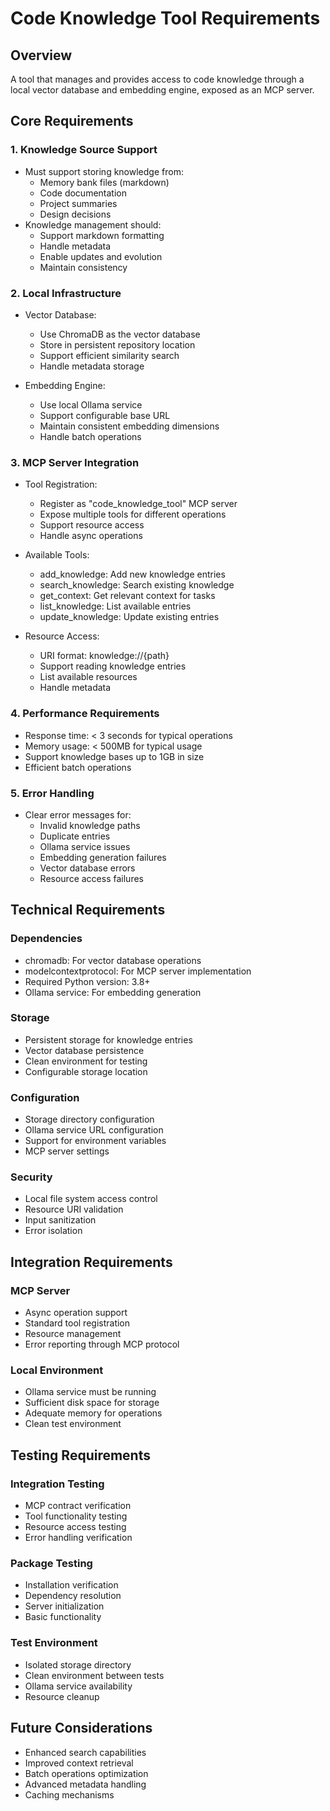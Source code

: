 # Code Knowledge Tool Requirements

## Overview
A tool that manages and provides access to code knowledge through a local vector database and embedding engine, exposed as an MCP server.

## Core Requirements

### 1. Knowledge Source Support
- Must support storing knowledge from:
  - Memory bank files (markdown)
  - Code documentation
  - Project summaries
  - Design decisions
- Knowledge management should:
  - Support markdown formatting
  - Handle metadata
  - Enable updates and evolution
  - Maintain consistency

### 2. Local Infrastructure
- Vector Database:
  - Use ChromaDB as the vector database
  - Store in persistent repository location
  - Support efficient similarity search
  - Handle metadata storage
  
- Embedding Engine:
  - Use local Ollama service
  - Support configurable base URL
  - Maintain consistent embedding dimensions
  - Handle batch operations

### 3. MCP Server Integration
- Tool Registration:
  - Register as "code_knowledge_tool" MCP server
  - Expose multiple tools for different operations
  - Support resource access
  - Handle async operations

- Available Tools:
  - add_knowledge: Add new knowledge entries
  - search_knowledge: Search existing knowledge
  - get_context: Get relevant context for tasks
  - list_knowledge: List available entries
  - update_knowledge: Update existing entries

- Resource Access:
  - URI format: knowledge://{path}
  - Support reading knowledge entries
  - List available resources
  - Handle metadata

### 4. Performance Requirements
- Response time: < 3 seconds for typical operations
- Memory usage: < 500MB for typical usage
- Support knowledge bases up to 1GB in size
- Efficient batch operations

### 5. Error Handling
- Clear error messages for:
  - Invalid knowledge paths
  - Duplicate entries
  - Ollama service issues
  - Embedding generation failures
  - Vector database errors
  - Resource access failures

## Technical Requirements

### Dependencies
- chromadb: For vector database operations
- modelcontextprotocol: For MCP server implementation
- Required Python version: 3.8+
- Ollama service: For embedding generation

### Storage
- Persistent storage for knowledge entries
- Vector database persistence
- Clean environment for testing
- Configurable storage location

### Configuration
- Storage directory configuration
- Ollama service URL configuration
- Support for environment variables
- MCP server settings

### Security
- Local file system access control
- Resource URI validation
- Input sanitization
- Error isolation

## Integration Requirements

### MCP Server
- Async operation support
- Standard tool registration
- Resource management
- Error reporting through MCP protocol

### Local Environment
- Ollama service must be running
- Sufficient disk space for storage
- Adequate memory for operations
- Clean test environment

## Testing Requirements

### Integration Testing
- MCP contract verification
- Tool functionality testing
- Resource access testing
- Error handling verification

### Package Testing
- Installation verification
- Dependency resolution
- Server initialization
- Basic functionality

### Test Environment
- Isolated storage directory
- Clean environment between tests
- Ollama service availability
- Resource cleanup

## Future Considerations
- Enhanced search capabilities
- Improved context retrieval
- Batch operations optimization
- Advanced metadata handling
- Caching mechanisms
